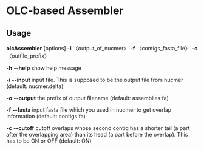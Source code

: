# OLC-based Assembler

## Usage
**olcAssembler** [options] **-i** 〈output_of_nucmer〉 **-f** 〈contigs_fasta_file〉 **-o** 〈outfile_prefix〉

  **-h**    **--help**     show help message
  
  **-i**    **--input**    input file. This is supposed to be the output file from nucmer (default: nucmer.delta)
  
  **-o**    **--output**   the prefix of output filename (default: assemblies.fa)
  
  **-f**    **--fasta**    input fasta file which you used in nucmer to get overlap information (default: contigs.fa)
  
  **-c**    **--cutoff**   cutoff overlaps whose second contig has a shorter tail (a part after the overlapping area) than its head (a part before the overlap). This has to be ON or OFF (default: ON)

